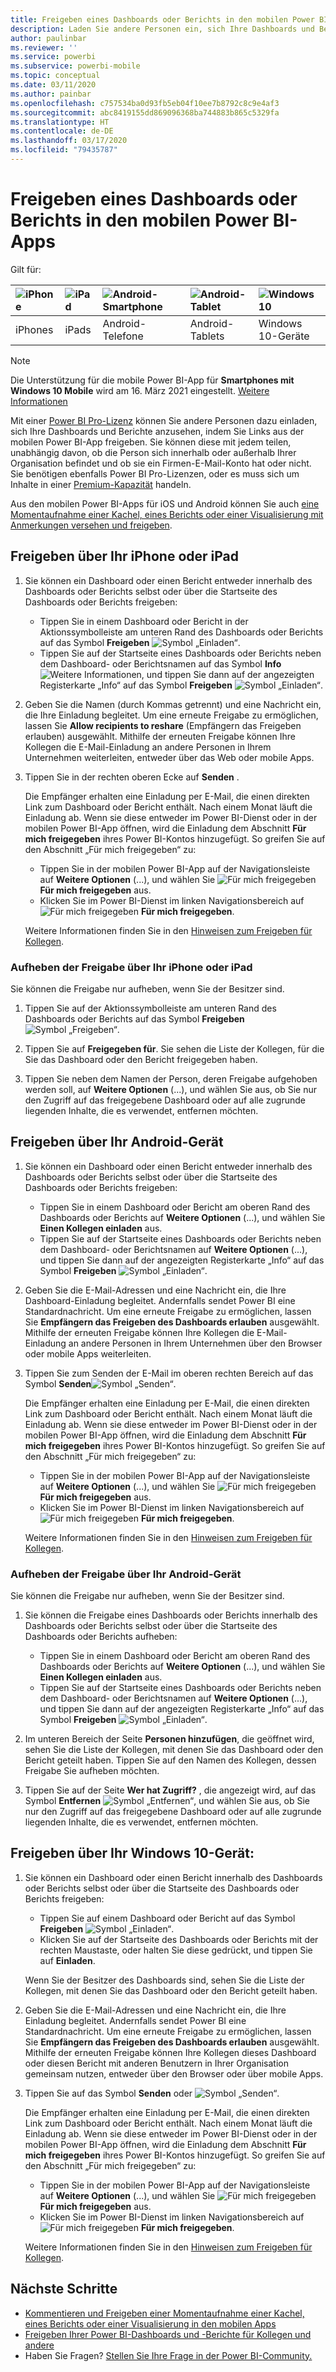 ```yaml
---
title: Freigeben eines Dashboards oder Berichts in den mobilen Power BI-Apps
description: Laden Sie andere Personen ein, sich Ihre Dashboards und Berichte anzusehen, indem Sie Links aus der mobilen Power BI-App freigeben. Erfahren Sie, wie das funktioniert.
author: paulinbar
ms.reviewer: ''
ms.service: powerbi
ms.subservice: powerbi-mobile
ms.topic: conceptual
ms.date: 03/11/2020
ms.author: painbar
ms.openlocfilehash: c757534ba0d93fb5eb04f10ee7b8792c8c9e4af3
ms.sourcegitcommit: abc8419155dd869096368ba744883b865c5329fa
ms.translationtype: HT
ms.contentlocale: de-DE
ms.lasthandoff: 03/17/2020
ms.locfileid: "79435787"
---
```

# <a name="share-a-dashboard-or-report-from-the-power-bi-mobile-apps"></a>Freigeben eines Dashboards oder Berichts in den mobilen Power BI-Apps
Gilt für:

| ![iPhone](./media/mobile-share-dashboard-from-the-mobile-apps/iphone-logo-50-px.png) | ![iPad](./media/mobile-share-dashboard-from-the-mobile-apps/ipad-logo-50-px.png) | ![Android-Smartphone](./media/mobile-share-dashboard-from-the-mobile-apps/android-phone-logo-50-px.png) | ![Android-Tablet](./media/mobile-share-dashboard-from-the-mobile-apps/android-tablet-logo-50-px.png) | ![Windows 10](./media/mobile-share-dashboard-from-the-mobile-apps/win-10-logo-50-px.png) |
|:--- |:--- |:--- |:--- |:--- |
| iPhones |iPads |Android-Telefone |Android-Tablets |Windows 10-Geräte |

>[!NOTE]
>Die Unterstützung für die mobile Power BI-App für **Smartphones mit Windows 10 Mobile** wird am 16. März 2021 eingestellt. [Weitere Informationen](https://go.microsoft.com/fwlink/?linkid=2121400)

Mit einer [Power BI Pro-Lizenz](../../service-features-license-type.md) können Sie andere Personen dazu einladen, sich Ihre Dashboards und Berichte anzusehen, indem Sie Links aus der mobilen Power BI-App freigeben. Sie können diese mit jedem teilen, unabhängig davon, ob die Person sich innerhalb oder außerhalb Ihrer Organisation befindet und ob sie ein Firmen-E-Mail-Konto hat oder nicht. Sie benötigen ebenfalls Power BI Pro-Lizenzen, oder es muss sich um Inhalte in einer [Premium-Kapazität](../../service-premium-what-is.md) handeln.

Aus den mobilen Power BI-Apps für iOS und Android können Sie auch [eine Momentaufnahme einer Kachel, eines Berichts oder einer Visualisierung mit Anmerkungen versehen und freigeben](mobile-annotate-and-share-a-tile-from-the-mobile-apps.md). 

## <a name="share-from-your-iphone-or-ipad"></a>Freigeben über Ihr iPhone oder iPad

1. Sie können ein Dashboard oder einen Bericht entweder innerhalb des Dashboards oder Berichts selbst oder über die Startseite des Dashboards oder Berichts freigeben:
    *  Tippen Sie in einem Dashboard oder Bericht in der Aktionssymbolleiste am unteren Rand des Dashboards oder Berichts auf das Symbol **Freigeben** ![Symbol „Einladen“](././media/mobile-share-dashboard-from-the-mobile-apps/power-bi-android-invite-icon-ss.png).
    *  Tippen Sie auf der Startseite eines Dashboards oder Berichts neben dem Dashboard- oder Berichtsnamen auf das Symbol **Info** ![Weitere Informationen](./media/mobile-share-dashboard-from-the-mobile-apps/power-bi-more-info-icon.png), und tippen Sie dann auf der angezeigten Registerkarte „Info“ auf das Symbol **Freigeben** ![Symbol „Einladen“](./media/mobile-share-dashboard-from-the-mobile-apps/power-bi-android-invite-icon-ss.png).
2. Geben Sie die Namen (durch Kommas getrennt) und eine Nachricht ein, die Ihre Einladung begleitet. Um eine erneute Freigabe zu ermöglichen, lassen Sie **Allow recipients to reshare** (Empfängern das Freigeben erlauben) ausgewählt. Mithilfe der erneuten Freigabe können Ihre Kollegen die E-Mail-Einladung an andere Personen in Ihrem Unternehmen weiterleiten, entweder über das Web oder mobile Apps.
3. Tippen Sie in der rechten oberen Ecke auf **Senden** .
   
   Die Empfänger erhalten eine Einladung per E-Mail, die einen direkten Link zum Dashboard oder Bericht enthält. Nach einem Monat läuft die Einladung ab. Wenn sie diese entweder im Power BI-Dienst oder in der mobilen Power BI-App öffnen, wird die Einladung dem Abschnitt **Für mich freigegeben** ihres Power BI-Kontos hinzugefügt. So greifen Sie auf den Abschnitt „Für mich freigegeben“ zu:
   
   * Tippen Sie in der mobilen Power BI-App auf der Navigationsleiste auf **Weitere Optionen** (...), und wählen Sie ![Für mich freigegeben](./././media/mobile-share-dashboard-from-the-mobile-apps/power-bi-shared-with-me-icon.png) **Für mich freigegeben** aus.
   * Klicken Sie im Power BI-Dienst im linken Navigationsbereich auf ![Für mich freigegeben](./././media/mobile-share-dashboard-from-the-mobile-apps/power-bi-shared-with-me-icon.png) **Für mich freigegeben**.
   
   Weitere Informationen finden Sie in den [Hinweisen zum Freigeben für Kollegen](../../service-share-dashboards.md).

### <a name="unshare-from-your-iphone-or-ipad"></a>Aufheben der Freigabe über Ihr iPhone oder iPad
Sie können die Freigabe nur aufheben, wenn Sie der Besitzer sind.

1. Tippen Sie auf der Aktionssymbolleiste am unteren Rand des Dashboards oder Berichts auf das Symbol **Freigeben**![Symbol „Freigeben“](././media/mobile-share-dashboard-from-the-mobile-apps/power-bi-android-invite-icon-ss.png).
2. Tippen Sie auf **Freigegeben für**. Sie sehen die Liste der Kollegen, für die Sie das Dashboard oder den Bericht freigegeben haben.

3. Tippen Sie neben dem Namen der Person, deren Freigabe aufgehoben werden soll, auf **Weitere Optionen** (...), und wählen Sie aus, ob Sie nur den Zugriff auf das freigegebene Dashboard oder auf alle zugrunde liegenden Inhalte, die es verwendet, entfernen möchten.



## <a name="share-from-your-android-device"></a>Freigeben über Ihr Android-Gerät
1. Sie können ein Dashboard oder einen Bericht entweder innerhalb des Dashboards oder Berichts selbst oder über die Startseite des Dashboards oder Berichts freigeben:
    *  Tippen Sie in einem Dashboard oder Bericht am oberen Rand des Dashboards oder Berichts auf **Weitere Optionen** (...), und wählen Sie **Einen Kollegen einladen** aus.
    *  Tippen Sie auf der Startseite eines Dashboards oder Berichts neben dem Dashboard- oder Berichtsnamen auf **Weitere Optionen** (...), und tippen Sie dann auf der angezeigten Registerkarte „Info“ auf das Symbol **Freigeben** ![Symbol „Einladen“](./media/mobile-share-dashboard-from-the-mobile-apps/power-bi-android-invite-icon-ss.png).
 
2. Geben Sie die E-Mail-Adressen und eine Nachricht ein, die Ihre Dashboard-Einladung begleitet. Andernfalls sendet Power BI eine Standardnachricht. Um eine erneute Freigabe zu ermöglichen, lassen Sie **Empfängern das Freigeben des Dashboards erlauben** ausgewählt. Mithilfe der erneuten Freigabe können Ihre Kollegen die E-Mail-Einladung an andere Personen in Ihrem Unternehmen über den Browser oder mobile Apps weiterleiten.
   
3. Tippen Sie zum Senden der E-Mail im oberen rechten Bereich auf das Symbol **Senden**![Symbol „Senden“](./media/mobile-share-dashboard-from-the-mobile-apps/power-bi-android-send-icon.png).
   
    Die Empfänger erhalten eine Einladung per E-Mail, die einen direkten Link zum Dashboard oder Bericht enthält. Nach einem Monat läuft die Einladung ab. Wenn sie diese entweder im Power BI-Dienst oder in der mobilen Power BI-App öffnen, wird die Einladung dem Abschnitt **Für mich freigegeben** ihres Power BI-Kontos hinzugefügt. So greifen Sie auf den Abschnitt „Für mich freigegeben“ zu:
   * Tippen Sie in der mobilen Power BI-App auf der Navigationsleiste auf **Weitere Optionen** (...), und wählen Sie ![Für mich freigegeben](./././media/mobile-share-dashboard-from-the-mobile-apps/power-bi-shared-with-me-icon.png) **Für mich freigegeben** aus.
   * Klicken Sie im Power BI-Dienst im linken Navigationsbereich auf ![Für mich freigegeben](./././media/mobile-share-dashboard-from-the-mobile-apps/power-bi-shared-with-me-icon.png) **Für mich freigegeben**.
   
   Weitere Informationen finden Sie in den [Hinweisen zum Freigeben für Kollegen](../../service-share-dashboards.md).


### <a name="unshare-from-your-android-device"></a>Aufheben der Freigabe über Ihr Android-Gerät
Sie können die Freigabe nur aufheben, wenn Sie der Besitzer sind.

1. Sie können die Freigabe eines Dashboards oder Berichts innerhalb des Dashboards oder Berichts selbst oder über die Startseite des Dashboards oder Berichts aufheben:
    *  Tippen Sie in einem Dashboard oder Bericht am oberen Rand des Dashboards oder Berichts auf **Weitere Optionen** (...), und wählen Sie **Einen Kollegen einladen** aus.
    *  Tippen Sie auf der Startseite eines Dashboards oder Berichts neben dem Dashboard- oder Berichtsnamen auf **Weitere Optionen** (...), und tippen Sie dann auf der angezeigten Registerkarte „Info“ auf das Symbol **Freigeben** ![Symbol „Einladen“](./media/mobile-share-dashboard-from-the-mobile-apps/power-bi-android-invite-icon-ss.png).

2. Im unteren Bereich der Seite **Personen hinzufügen**, die geöffnet wird, sehen Sie die Liste der Kollegen, mit denen Sie das Dashboard oder den Bericht geteilt haben. Tippen Sie auf den Namen des Kollegen, dessen Freigabe Sie aufheben möchten.
3. Tippen Sie auf der Seite **Wer hat Zugriff?** , die angezeigt wird, auf das Symbol **Entfernen** ![Symbol „Entfernen“](./media/mobile-share-dashboard-from-the-mobile-apps/power-bi-android-remove-icon.png), und wählen Sie aus, ob Sie nur den Zugriff auf das freigegebene Dashboard oder auf alle zugrunde liegenden Inhalte, die es verwendet, entfernen möchten.

## <a name="share-from-your-windows-10-device"></a>Freigeben über Ihr Windows 10-Gerät:

1. Sie können ein Dashboard oder einen Bericht innerhalb des Dashboards oder Berichts selbst oder über die Startseite des Dashboards oder Berichts freigeben:
    * Tippen Sie auf einem Dashboard oder Bericht auf das Symbol **Freigeben** ![Symbol „Einladen“](./media/mobile-share-dashboard-from-the-mobile-apps/power-bi-android-invite-icon-ss.png).
    * Klicken Sie auf der Startseite des Dashboards oder Berichts mit der rechten Maustaste, oder halten Sie diese gedrückt, und tippen Sie auf **Einladen**.
   
   Wenn Sie der Besitzer des Dashboards sind, sehen Sie die Liste der Kollegen, mit denen Sie das Dashboard oder den Bericht geteilt haben.

2. Geben Sie die E-Mail-Adressen und eine Nachricht ein, die Ihre Einladung begleitet. Andernfalls sendet Power BI eine Standardnachricht. Um eine erneute Freigabe zu ermöglichen, lassen Sie **Empfängern das Freigeben des Dashboards erlauben** ausgewählt. Mithilfe der erneuten Freigabe können Ihre Kollegen dieses Dashboard oder diesen Bericht mit anderen Benutzern in Ihrer Organisation gemeinsam nutzen, entweder über den Browser oder über mobile Apps.
   
3. Tippen Sie auf das Symbol **Senden** oder ![Symbol „Senden“](./media/mobile-share-dashboard-from-the-mobile-apps/pbi_win10ph_sendicon.png).
   
    Die Empfänger erhalten eine Einladung per E-Mail, die einen direkten Link zum Dashboard oder Bericht enthält. Nach einem Monat läuft die Einladung ab. Wenn sie diese entweder im Power BI-Dienst oder in der mobilen Power BI-App öffnen, wird die Einladung dem Abschnitt **Für mich freigegeben** ihres Power BI-Kontos hinzugefügt. So greifen Sie auf den Abschnitt „Für mich freigegeben“ zu:
   
   * Tippen Sie in der mobilen Power BI-App auf der Navigationsleiste auf **Weitere Optionen** (...), und wählen Sie ![Für mich freigegeben](./././media/mobile-share-dashboard-from-the-mobile-apps/power-bi-shared-with-me-icon.png) **Für mich freigegeben** aus.
   * Klicken Sie im Power BI-Dienst im linken Navigationsbereich auf ![Für mich freigegeben](./././media/mobile-share-dashboard-from-the-mobile-apps/power-bi-shared-with-me-icon.png) **Für mich freigegeben**.
   
   Weitere Informationen finden Sie in den [Hinweisen zum Freigeben für Kollegen](../../service-share-dashboards.md).

## <a name="next-steps"></a>Nächste Schritte
* [Kommentieren und Freigeben einer Momentaufnahme einer Kachel, eines Berichts oder einer Visualisierung in den mobilen Apps](mobile-annotate-and-share-a-tile-from-the-mobile-apps.md)
* [Freigeben Ihrer Power BI-Dashboards und -Berichte für Kollegen und andere](../../service-share-dashboards.md)
* Haben Sie Fragen? [Stellen Sie Ihre Frage in der Power BI-Community.](https://community.powerbi.com/)

